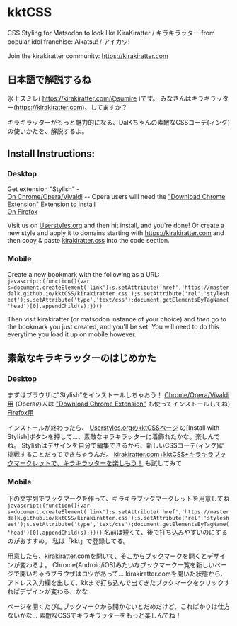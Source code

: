 # kktCSS
CSS Styling for Matsodon to look like KiraKiratter / キラキラッター from popular idol franchise: Aikatsu! / アイカツ!

Join the kirakiratter community: https://kirakiratter.com

## 日本語で解説するね
氷上スミレ( https://kirakiratter.com/@sumire )です。
みなさんはキラキラッター(https://kirakiratter.com)、してますか？

キラキラッターがもっと魅力的になる、DalKちゃんの素敵なCSSコーデ(ィング)の使いかたを、解説するよ。

## Install Instructions:
### Desktop

Get extension "Stylish" -  
[On Chrome/Opera/Vivaldi](https://chrome.google.com/webstore/detail/stylish-custom-themes-for/fjnbnpbmkenffdnngjfgmeleoegfcffe) -- Opera users will need the ["Download Chrome Extension"](https://addons.opera.com/en/extensions/details/download-chrome-extension-9/) Extension to install  
[On Firefox](https://addons.mozilla.org/en-US/firefox/addon/stylish/)

Visit us on [Userstyles.org](https://userstyles.org/styles/141350/kirakiratter) and then hit install, and you're done!
Or create a new style and apply it to domains starting with https://kirakiratter.com and then copy & paste [kirakiratter.css](https://raw.githubusercontent.com/MasterDalK/kktCSS/master/kirakiratter.css) into the code section.
### Mobile
Create a new bookmark with the following as a URL:  
`javascript:(function(){var s=document.createElement('link');s.setAttribute('href','https://masterdalk.github.io/kktCSS/kirakiratter.css');s.setAttribute('rel','stylesheet');s.setAttribute('type','text/css');document.getElementsByTagName('head')[0].appendChild(s);})()`

Then visit kirakiratter (or matsodon instance of your choice) and _then_ go to the bookmark you just created, and you'll be set.
You will need to do this everytime you load it up on mobile however.

## 素敵なキラキラッターのはじめかた
### Desktop
まずはブラウザに"Stylish"をインストールしちゃおう！
[Chrome/Opera/Vivaldi用](https://chrome.google.com/webstore/detail/stylish-custom-themes-for/fjnbnpbmkenffdnngjfgmeleoegfcffe)
(Operaの人は ["Download Chrome Extension"](https://addons.opera.com/en/extensions/details/download-chrome-extension-9/) も使ってインストールしてね)
[Firefox用](https://addons.mozilla.org/en-US/firefox/addon/stylish/) 

インストールが終わったら、 [Userstyles.orgのkktCSSページ](https://userstyles.org/styles/141350/kirakiratter) の[Install with Stylish]ボタンを押して...、素敵なキラキラッターに着飾れたかな。楽しんでね。
Stylishはデザインを自分で編集できるから、新しいCSSコーデ(ィング)に挑戦することだってできちゃうんだ。
[kirakiratter.com+kktCSS+キラキラブックマークレットで、キラキラッターを楽しもう！](http://qiita.com/emerald_magic/items/27d233870e04d791fe2b) も試してみて

### Mobile
下の文字列でブックマークを作って、キラキラブックマークレットを用意してね
`javascript:(function(){var s=document.createElement('link');s.setAttribute('href','https://masterdalk.github.io/kktCSS/kirakiratter.css');s.setAttribute('rel','stylesheet');s.setAttribute('type','text/css');document.getElementsByTagName('head')[0].appendChild(s);})()`
名前は短くて、後で打ち込みやすいのにするのがおすすめ。
私は「kkt」で登録してる。

用意したら、kirakiratter.comを開いて、そこからブックマークを開くとデザインが変わるよ。
Chrome(Android/iOS)みたいなブックマーク一覧を新しいページで開いちゃうブラウザはコツがあって...
kirakiratter.comを開いた状態から、アドレス入力欄を出して、kkまで打ち込んで出てきたブックマークをクリックすればデザインが変わる、かな

ページを開くたびにブックマークから開かないとだめだけど、こればかりは仕方ないかな...
素敵なCSSでキラキラッターをもっと楽しんでね！
